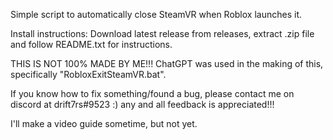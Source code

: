 Simple script to automatically close SteamVR when Roblox launches it. 

Install instructions: Download latest release from releases, extract .zip file and follow README.txt for instructions. 

THIS IS NOT 100% MADE BY ME!!!
ChatGPT was used in the making of this, specifically "RobloxExitSteamVR.bat". 

If you know how to fix something/found a bug, please contact me on discord at drift7rs#9523 :) any and all feedback is appreciated!!! 

I'll make a video guide sometime, but not yet. 
